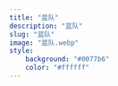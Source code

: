 ```yaml
---
title: "蓝队"
description: "蓝队"
slug: "蓝队"
image: "蓝队.webp"
style:
    background: "#0077b6"
    color: "#ffffff"
---
```

